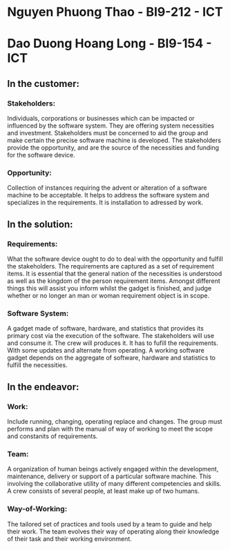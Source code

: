 # Nguyen Phuong Thao - BI9-212 - ICT 
# Dao Duong Hoang Long - BI9-154 - ICT

## In the customer: 
### Stakeholders: 
Individuals, corporations or businesses which can be impacted or influenced by the software system. They are offering system necessities and investment. Stakeholders must be concerned to aid the group and make certain the precise software machine is developed. The stakeholders provide the opportunity, and are the source of the necessities and funding for the software device. 
### Opportunity: 
Collection of instances requiring the advent or alteration of a software machine to be acceptable. It helps to address the software system and specializes in the requirements. It is installation to adressed by work. 

## In the solution:
### Requirements: 
What the software device ought to do to deal with the opportunity and fulfill the stakeholders. The requirements are captured as a set of requirement items. It is essential that the general nation of the necessities is understood as well as the kingdom of the person requirement items. Amongst different things this will assist you inform whilst the gadget is finished, and judge whether or no longer an man or woman requirement object is in scope. 
### Software System: 
A gadget made of software, hardware, and statistics that provides its primary cost via the execution of the software. The stakeholders will use and consume it. The crew will produces it. It has to fufill the requirements. With some updates and alternate from operating. A working software gadget depends on the aggregate of software, hardware and statistics to fulfill the necessities. 

## In the endeavor: 
### Work: 
Include running, changing, operating replace and changes. The group must performs and plan with the manual of way of working to meet the scope and constanits of requirements. 

### Team:
A organization of human beings actively engaged within the development, maintenance, delivery or support of a particular software machine. This involving the collaborative utility of many different competencies and skills. A crew consists of several people, at least make up of two humans. 

### Way-of-Working: 
The tailored set of practices and tools used by a team to guide and help their work. The team evolves their way of operating along their knowledge of their task and their working environment.